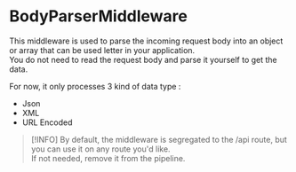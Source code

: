 # BodyParserMiddleware

This middleware is used to parse the incoming request body into an object or array that can be used letter in your
application.  
You do not need to read the request body and parse it yourself to get the data.

For now, it only processes 3 kind of data type :

* Json
* XML
* URL Encoded

> [!INFO]
> By default, the middleware is segregated to the /api route, but you can use it on any route you'd like.  
> If not needed, remove it from the pipeline.

